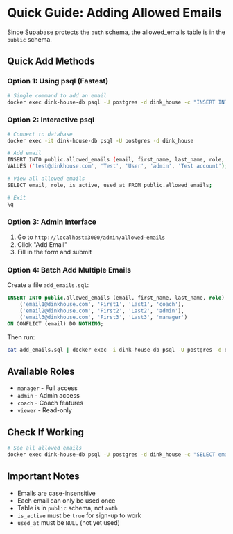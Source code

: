 # Quick Guide: Adding Allowed Emails

Since Supabase protects the `auth` schema, the allowed_emails table is in the `public` schema.

## Quick Add Methods

### Option 1: Using psql (Fastest)
```bash
# Single command to add an email
docker exec dink-house-db psql -U postgres -d dink_house -c "INSERT INTO public.allowed_emails (email, first_name, last_name, role) VALUES ('new@dinkhouse.com', 'FirstName', 'LastName', 'coach');"
```

### Option 2: Interactive psql
```bash
# Connect to database
docker exec -it dink-house-db psql -U postgres -d dink_house

# Add email
INSERT INTO public.allowed_emails (email, first_name, last_name, role, notes)
VALUES ('test@dinkhouse.com', 'Test', 'User', 'admin', 'Test account');

# View all allowed emails
SELECT email, role, is_active, used_at FROM public.allowed_emails;

# Exit
\q
```

### Option 3: Admin Interface
1. Go to `http://localhost:3000/admin/allowed-emails`
2. Click "Add Email"
3. Fill in the form and submit

### Option 4: Batch Add Multiple Emails
Create a file `add_emails.sql`:
```sql
INSERT INTO public.allowed_emails (email, first_name, last_name, role) VALUES
    ('email1@dinkhouse.com', 'First1', 'Last1', 'coach'),
    ('email2@dinkhouse.com', 'First2', 'Last2', 'admin'),
    ('email3@dinkhouse.com', 'First3', 'Last3', 'manager')
ON CONFLICT (email) DO NOTHING;
```

Then run:
```bash
cat add_emails.sql | docker exec -i dink-house-db psql -U postgres -d dink_house
```

## Available Roles
- `manager` - Full access
- `admin` - Admin access
- `coach` - Coach features
- `viewer` - Read-only

## Check If Working
```bash
# See all allowed emails
docker exec dink-house-db psql -U postgres -d dink_house -c "SELECT email, role, is_active FROM public.allowed_emails WHERE is_active = true AND used_at IS NULL;"
```

## Important Notes
- Emails are case-insensitive
- Each email can only be used once
- Table is in `public` schema, not `auth`
- `is_active` must be `true` for sign-up to work
- `used_at` must be `NULL` (not yet used)